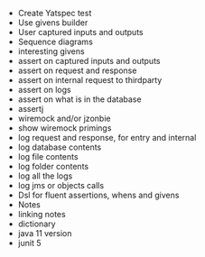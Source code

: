 - Create Yatspec test 
- Use givens builder
- User captured inputs and outputs
- Sequence diagrams
- interesting givens
- assert on captured inputs and outputs
-  assert on request and response
- assert on internal request to thirdparty
- assert on logs
- assert on what is in the database
- assertj
- wiremock and/or jzonbie
- show wiremock primings
- log request and response, for entry and internal
- log database contents
- log file contents
- log folder contents
- log all the logs
- log jms or objects calls
- Dsl for fluent assertions, whens and givens
- Notes
- linking notes
- dictionary
- java 11 version
- junit 5